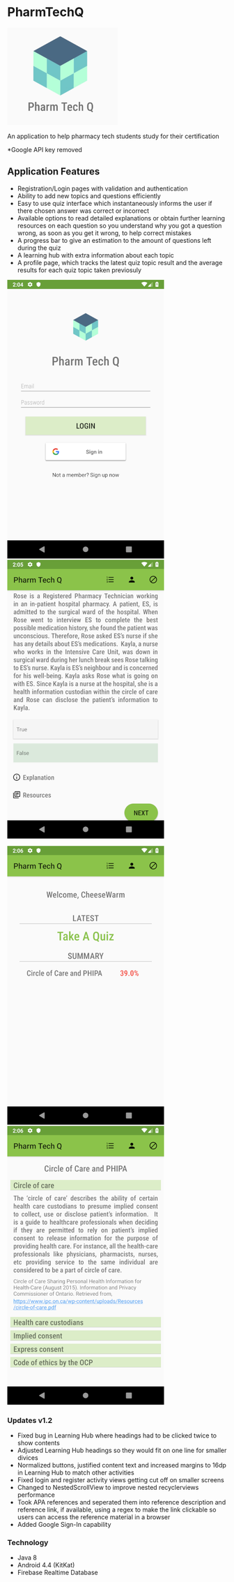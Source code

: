 # PharmTechQ
![](images/logo.PNG)
<p>An application to help pharmacy tech students study for their certification</p>
<p>*Google API key removed<p>

<h2>Application Features</h2>
<ul>
  <li>Registration/Login pages with validation and authentication</li>
  <li>Ability to add new topics and questions efficiently</li>
  <li>Easy to use quiz interface which instantaneously informs the user if there chosen answer was correct or incorrect</li>
  <li>Available options to read detailed explanations or obtain further learning resources on each question so you understand why you got a question wrong, as soon as you get it wrong, to help correct mistakes</li>
  <li>A progress bar to give an estimation to the amount of questions left during the quiz</li>
  <li>A learning hub with extra information about each topic</li>
  <li>A profile page, which tracks the latest quiz topic result and the average results for each quiz topic taken previosuly</li>
  </ul>
  
  ![](images/ss1_rs.png)
  ![](images/ss2_rs.png)
  
  ![](images/ss3_rs.png)
  ![](images/ss4_rs.png)
  
  <h3>Updates v1.2</h3>
  <ul>
    <li>Fixed bug in Learning Hub where headings had to be clicked twice to show contents</li>
    <li>Adjusted Learning Hub headings so they would fit on one line for smaller divices</li>
    <li>Normalized buttons, justified content text and increased margins to 16dp in Learning Hub to match other activities</li>
    <li>Fixed login and register activity views getting cut off on smaller screens</li>
     <li>Changed to NestedScrollView to improve nested recyclerviews performance</li>
     <li>Took APA references and seperated them into reference description and reference link, if available, using a regex to make the link clickable so users can access the reference material in a browser</li>
     <li>Added Google Sign-In capability</li>
  </ul>
  <h3>Technology</h3>
  <ul>
    <li>Java 8</li>
    <li>Android 4.4 (KitKat)</li>
    <li>Firebase Realtime Database</li>
  </ul>
